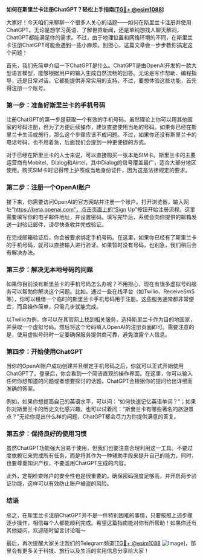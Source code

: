 **如何在斯里兰卡注册ChatGPT？轻松上手指南[[TG💪+ @esim1088](https://t.me/s/esim1088)]**

大家好！今天咱们来聊聊一个很多人关心的话题——如何在斯里兰卡注册并使用ChatGPT。无论是想学习英语、了解世界新闻，还是单纯想找人聊天解闷，ChatGPT都能满足你的需求。不过，由于地理位置和网络环境的不同，在斯里兰卡注册ChatGPT可能会遇到一些小麻烦。别担心，这篇文章会一步步教你搞定这个问题！

首先，我们先简单介绍一下ChatGPT是什么。ChatGPT是由OpenAI开发的一款大型语言模型，能够根据用户的输入生成自然流畅的回答。无论是写作帮助、编程指导，还是日常对话，它都能提供非常实用的支持。不过，要想体验这些功能，首先得注册一个账号。

### **第一步：准备好斯里兰卡的手机号码**

注册ChatGPT的第一步是获取一个有效的手机号码。虽然理论上你可以用其他国家的号码注册，但为了方便后续操作，建议直接使用当地的号码。如果你已经在斯里兰卡生活或旅行，那么这个步骤应该不成问题。不过，如果你还没有斯里兰卡的电话号码，也不用着急，后面我们会提到一种更便捷的方式。

对于已经在斯里兰卡的人士来说，可以直接购买一张本地SIM卡。斯里兰卡的主要运营商有Mobitel、Dialog和Airtel，其中Dialog的信号覆盖最广，适合大部分地区使用。购买SIM卡时记得带上护照或当地身份证件，因为这是法律规定的要求。

### **第二步：注册一个OpenAI账户**

接下来，你需要访问OpenAI的官方网站并注册一个账户。打开浏览器，输入网址“https://beta.openai.com”，点击页面上的“Sign Up”按钮开始注册流程。这里需要填写你的电子邮件地址，并设置密码。填写完毕后，系统会向你提供的邮箱发送一封验证邮件，请尽快查收并完成验证。

在完成邮箱验证后，你会被要求绑定手机号码。在这里，如果你已经有了斯里兰卡的手机号码，就可以直接输入进行验证。如果暂时没有号码，也别急，我们稍后会有解决办法。

### **第三步：解决无本地号码的问题**

如果你目前没有斯里兰卡的手机号码怎么办呢？不用担心，现在有很多虚拟号码服务可以帮助你解决这个问题。比如，通过一些在线平台（如Twilio、ReceiveSmS等），你可以租借一个临时的斯里兰卡手机号码用于注册。这些服务通常都非常便宜，而且操作简单，只需几步就能完成。

以Twilio为例，你可以在其官网上找到相关服务，选择斯里兰卡作为目的地国家，并获取一个虚拟号码。然后将这个号码填入OpenAI的注册页面即可。需要注意的是，使用虚拟号码时一定要确保服务提供商可靠，避免泄露个人信息。

### **第四步：开始使用ChatGPT**

当你的OpenAI账户成功创建并且绑定手机号码之后，你就可以正式开始使用ChatGPT了。登录后，你会看到一个简洁直观的操作界面。在这里，你可以输入任何你想知道的问题或者想要探讨的话题，ChatGPT会根据你的提问给出详细而准确的答案。

例如，如果你想提高自己的英语水平，可以问：“如何快速记忆英语单词？”；如果你对斯里兰卡的历史文化感兴趣，也可以试着问：“斯里兰卡有哪些著名的旅游景点？”无论你提出什么样的问题，ChatGPT都会尽力为你提供满意的答复。

### **第五步：保持良好的使用习惯**

虽然ChatGPT功能强大且易于使用，但我们也要注意合理利用这一工具。不要过度依赖它来完成所有任务，而是将其作为一种辅助手段来提升自己的能力。同时，也要尊重知识产权，不要滥用ChatGPT生成的内容。

此外，定期检查账户的安全性也是很重要的。确保密码强度足够高，并开启两步验证功能，这样可以有效防止账户被盗的风险。

### **结语**

总之，在斯里兰卡注册ChatGPT并不是一件特别困难的事情，只要按照上述步骤逐步操作，相信每个人都能顺利完成。希望这篇指南能对你有所帮助！如果你还有其他疑问，欢迎随时留言讨论哦～ 

最后，再次提醒大家关注我们的Telegram频道[[TG💪+ @esim1088](https://t.me/s/esim1088) ![Image](https://i.postimg.cc/4NQfJmqS/Snipaste-2025-05-13-00-14-12.png)]，那里会有更多关于科技、旅行以及生活的实用信息分享给大家！
